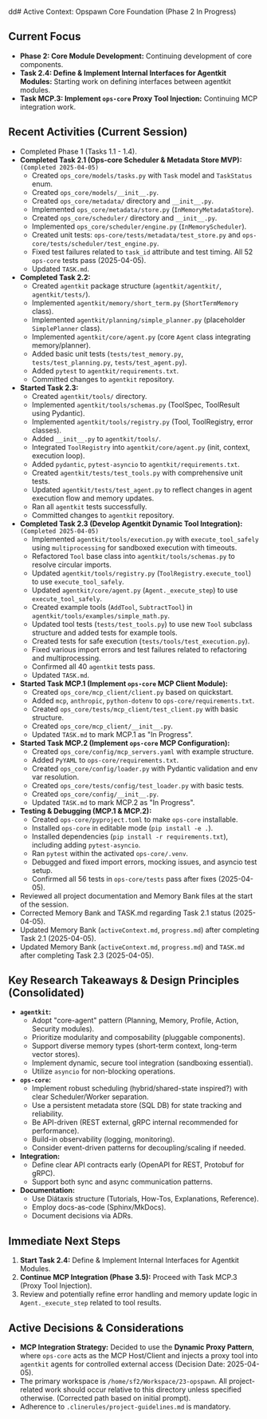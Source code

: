 dd# Active Context: Opspawn Core Foundation (Phase 2 In Progress)

## Current Focus
- **Phase 2: Core Module Development:** Continuing development of core components.
- **Task 2.4: Define & Implement Internal Interfaces for Agentkit Modules:** Starting work on defining interfaces between agentkit modules.
- **Task MCP.3: Implement `ops-core` Proxy Tool Injection:** Continuing MCP integration work.

## Recent Activities (Current Session)
- Completed Phase 1 (Tasks 1.1 - 1.4).
- **Completed Task 2.1 (Ops-core Scheduler & Metadata Store MVP):** `(Completed 2025-04-05)`
    - Created `ops_core/models/tasks.py` with `Task` model and `TaskStatus` enum.
    - Created `ops_core/models/__init__.py`.
    - Created `ops_core/metadata/` directory and `__init__.py`.
    - Implemented `ops_core/metadata/store.py` (`InMemoryMetadataStore`).
    - Created `ops_core/scheduler/` directory and `__init__.py`.
    - Implemented `ops_core/scheduler/engine.py` (`InMemoryScheduler`).
    - Created unit tests: `ops-core/tests/metadata/test_store.py` and `ops-core/tests/scheduler/test_engine.py`.
    - Fixed test failures related to `task_id` attribute and test timing. All 52 `ops-core` tests pass (2025-04-05).
    - Updated `TASK.md`.
- **Completed Task 2.2:**
    - Created `agentkit` package structure (`agentkit/agentkit/`, `agentkit/tests/`).
    - Implemented `agentkit/memory/short_term.py` (`ShortTermMemory` class).
    - Implemented `agentkit/planning/simple_planner.py` (placeholder `SimplePlanner` class).
    - Implemented `agentkit/core/agent.py` (core `Agent` class integrating memory/planner).
    - Added basic unit tests (`tests/test_memory.py`, `tests/test_planning.py`, `tests/test_agent.py`).
    - Added `pytest` to `agentkit/requirements.txt`.
    - Committed changes to `agentkit` repository.
- **Started Task 2.3:**
    - Created `agentkit/tools/` directory.
    - Implemented `agentkit/tools/schemas.py` (ToolSpec, ToolResult using Pydantic).
    - Implemented `agentkit/tools/registry.py` (Tool, ToolRegistry, error classes).
    - Added `__init__.py` to `agentkit/tools/`.
    - Integrated `ToolRegistry` into `agentkit/core/agent.py` (init, context, execution loop).
    - Added `pydantic`, `pytest-asyncio` to `agentkit/requirements.txt`.
    - Created `agentkit/tests/test_tools.py` with comprehensive unit tests.
    - Updated `agentkit/tests/test_agent.py` to reflect changes in agent execution flow and memory updates.
    - Ran all `agentkit` tests successfully.
    - Committed changes to `agentkit` repository.
- **Completed Task 2.3 (Develop Agentkit Dynamic Tool Integration):** `(Completed 2025-04-05)`
    - Implemented `agentkit/tools/execution.py` with `execute_tool_safely` using `multiprocessing` for sandboxed execution with timeouts.
    - Refactored `Tool` base class into `agentkit/tools/schemas.py` to resolve circular imports.
    - Updated `agentkit/tools/registry.py` (`ToolRegistry.execute_tool`) to use `execute_tool_safely`.
    - Updated `agentkit/core/agent.py` (`Agent._execute_step`) to use `execute_tool_safely`.
    - Created example tools (`AddTool`, `SubtractTool`) in `agentkit/tools/examples/simple_math.py`.
    - Updated tool tests (`tests/test_tools.py`) to use new `Tool` subclass structure and added tests for example tools.
    - Created tests for safe execution (`tests/tools/test_execution.py`).
    - Fixed various import errors and test failures related to refactoring and multiprocessing.
    - Confirmed all 40 `agentkit` tests pass.
    - Updated `TASK.md`.
- **Started Task MCP.1 (Implement `ops-core` MCP Client Module):**
    - Created `ops_core/mcp_client/client.py` based on quickstart.
    - Added `mcp`, `anthropic`, `python-dotenv` to `ops-core/requirements.txt`.
    - Created `ops_core/tests/mcp_client/test_client.py` with basic structure.
    - Created `ops_core/mcp_client/__init__.py`.
    - Updated `TASK.md` to mark MCP.1 as "In Progress".
- **Started Task MCP.2 (Implement `ops-core` MCP Configuration):**
    - Created `ops_core/config/mcp_servers.yaml` with example structure.
    - Added `PyYAML` to `ops-core/requirements.txt`.
    - Created `ops_core/config/loader.py` with Pydantic validation and env var resolution.
    - Created `ops_core/tests/config/test_loader.py` with basic tests.
    - Created `ops_core/config/__init__.py`.
    - Updated `TASK.md` to mark MCP.2 as "In Progress".
- **Testing & Debugging (MCP.1 & MCP.2):**
    - Created `ops-core/pyproject.toml` to make `ops-core` installable.
    - Installed `ops-core` in editable mode (`pip install -e .`).
    - Installed dependencies (`pip install -r requirements.txt`), including adding `pytest-asyncio`.
    - Ran `pytest` within the activated `ops-core/.venv`.
    - Debugged and fixed import errors, mocking issues, and asyncio test setup.
    - Confirmed all 56 tests in `ops-core/tests` pass after fixes (2025-04-05).
- Reviewed all project documentation and Memory Bank files at the start of the session.
- Corrected Memory Bank and TASK.md regarding Task 2.1 status (2025-04-05).
- Updated Memory Bank (`activeContext.md`, `progress.md`) after completing Task 2.1 (2025-04-05).
- Updated Memory Bank (`activeContext.md`, `progress.md`) and `TASK.md` after completing Task 2.3 (2025-04-05).

## Key Research Takeaways & Design Principles (Consolidated)
- **`agentkit`:**
    - Adopt "core-agent" pattern (Planning, Memory, Profile, Action, Security modules).
    - Prioritize modularity and composability (pluggable components).
    - Support diverse memory types (short-term context, long-term vector stores).
    - Implement dynamic, secure tool integration (sandboxing essential).
    - Utilize `asyncio` for non-blocking operations.
- **`ops-core`:**
    - Implement robust scheduling (hybrid/shared-state inspired?) with clear Scheduler/Worker separation.
    - Use a persistent metadata store (SQL DB) for state tracking and reliability.
    - Be API-driven (REST external, gRPC internal recommended for performance).
    - Build-in observability (logging, monitoring).
    - Consider event-driven patterns for decoupling/scaling if needed.
- **Integration:**
    - Define clear API contracts early (OpenAPI for REST, Protobuf for gRPC).
    - Support both sync and async communication patterns.
- **Documentation:**
    - Use Diátaxis structure (Tutorials, How-Tos, Explanations, Reference).
    - Employ docs-as-code (Sphinx/MkDocs).
    - Document decisions via ADRs.

## Immediate Next Steps
1.  **Start Task 2.4:** Define & Implement Internal Interfaces for Agentkit Modules.
2.  **Continue MCP Integration (Phase 3.5):** Proceed with Task MCP.3 (Proxy Tool Injection).
3.  Review and potentially refine error handling and memory update logic in `Agent._execute_step` related to tool results.


## Active Decisions & Considerations
- **MCP Integration Strategy:** Decided to use the **Dynamic Proxy Pattern**, where `ops-core` acts as the MCP Host/Client and injects a proxy tool into `agentkit` agents for controlled external access (Decision Date: 2025-04-05).
- The primary workspace is `/home/sf2/Workspace/23-opspawn`. All project-related work should occur relative to this directory unless specified otherwise. (Corrected path based on initial prompt).
- Adherence to `.clinerules/project-guidelines.md` is mandatory.
